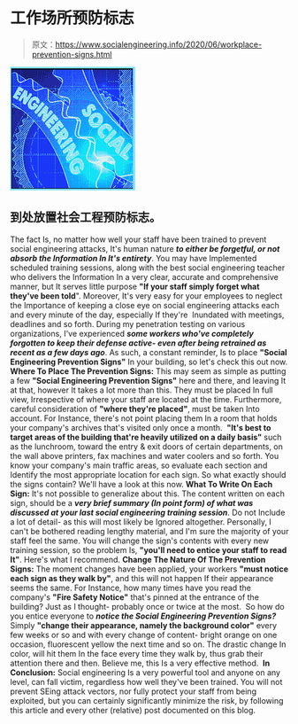 # 工作场所预防标志

> 原文：<https://www.socialengineering.info/2020/06/workplace-prevention-signs.html>

[![](img/43905141249f6c3959666e2efe983d6e.png)](https://1.bp.blogspot.com/-o2pmh9ftSK0/Xr1z0PAuz1I/AAAAAAAAJ9Y/rGKFTGS33P4qgrIJPu-O93Z3Qw1ZGLZNACLcBGAsYHQ/s1600/Social%2BEngineering%2BSigns.%2Bwww.socialengineering.info.jpg)

## **到处放置社会工程预防标志。**

The fact Is, no matter how well your staff have been trained to prevent social engineering attacks, It's human nature ***to either be forgetful, or not absorb the Information In It's entirety***. You may have Implemented scheduled training sessions, along with the best social engineering teacher who delivers the Information In a very clear, accurate and comprehensive manner, but It serves little purpose **"If your staff simply forget what they've been told**".
  Moreover, It's very easy for your employees to neglect the Importance of keeping a close eye on social engineering attacks each and every minute of the day, especially If they're  Inundated with meetings, deadlines and so forth. During my penetration testing on various organizations, I've experienced ***some workers who've completely forgotten to keep their defense active- even after being retrained as recent as a few days ago***. As such, a constant reminder, Is to place **"Social Engineering Prevention Signs"** In your building, so let's check this out now.
  **Where To Place The Prevention Signs:**
  This may seem as simple as putting a few **"Social Engineering Prevention Signs"** here and there, and leaving It at that, however It takes a lot more than this. They must be placed In full view, Irrespective of where your staff are located at the time. Furthermore, careful consideration of **"where they're placed"**, must be taken Into account. For Instance, there's not point placing them In a room that holds your company's archives that's visited only once a month. 
  **"It's best to target areas of the building that're heavily utilized on a daily basis"** such as the lunchroom, toward the entry & exit doors of certain departments, on the wall above printers, fax machines and water coolers and so forth. You know your company's main traffic areas, so evaluate each section and Identify the most appropriate location for each sign. So what exactly should the signs contain? We'll have a look at this now.
  **What To Write On Each Sign:**
  It's not possible to generalize about this. The content written on each sign, should be a ***very brief summary (In point form) of what was discussed at your last social engineering training session***. Do not Include a lot of detail- as this will most likely be Ignored altogether. Personally, I can't be bothered reading lengthy material, and I'm sure the majority of your staff feel the same. You will change the sign's contents with every new training session, so the problem Is, **"you'll need to entice your staff to read It"**. Here's what I recommend.
  **Change The Nature Of The Prevention Signs:**
  The moment changes have been applied, your workers **"must notice each sign as they walk by"**, and this will not happen If their appearance seems the same. For Instance, how many times have you read the company's **"Fire Safety Notice"** that's pinned at the entrance of the building? Just as I thought- probably once or twice at the most. 
  So how do you entice everyone to ***notice the Social Engineering Prevention Signs?*** Simply **"change their appearance, namely the background color"** every few weeks or so and with every change of content- bright orange on one occasion, fluorescent yellow the next time and so on. The drastic change In color, will hit them In the face every time they walk by, thus grab their attention there and then. Believe me, this Is a very effective method. 
  **In Conclusion:**
  Social engineering Is a very powerful tool and anyone on any level, can fall victim, regardless how well they've been trained. You will not prevent SEing attack vectors, nor fully protect your staff from being exploited, but you can certainly significantly minimize the risk, by following this article and every other (relative) post documented on this blog.